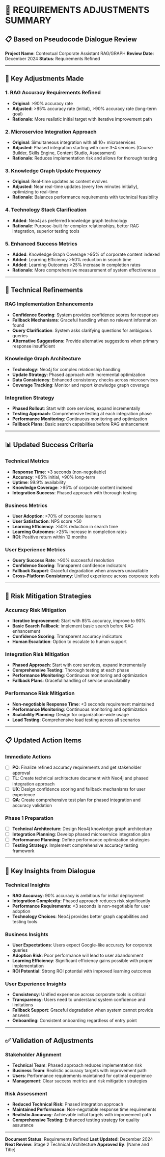 # 🔄 REQUIREMENTS ADJUSTMENTS SUMMARY

## 📋 Based on Pseudocode Dialogue Review

**Project Name**: Contextual Corporate Assistant RAG/GRAPH
**Review Date**: December 2024
**Status**: Requirements Refined

---

## 🎯 Key Adjustments Made

### 1. **RAG Accuracy Requirements Refined**
- **Original**: >90% accuracy rate
- **Adjusted**: >85% accuracy rate (initial), >90% accuracy rate (long-term goal)
- **Rationale**: More realistic initial target with iterative improvement path

### 2. **Microservice Integration Approach**
- **Original**: Simultaneous integration with all 10+ microservices
- **Adjusted**: Phased integration starting with core 3-4 services (Course Builder, Skills Engine, Content Studio, Assessment)
- **Rationale**: Reduces implementation risk and allows for thorough testing

### 3. **Knowledge Graph Update Frequency**
- **Original**: Real-time updates as content evolves
- **Adjusted**: Near real-time updates (every few minutes initially), optimizing to real-time
- **Rationale**: Balances performance requirements with technical feasibility

### 4. **Technology Stack Clarification**
- **Added**: Neo4j as preferred knowledge graph technology
- **Rationale**: Purpose-built for complex relationships, better RAG integration, superior testing tools

### 5. **Enhanced Success Metrics**
- **Added**: Knowledge Graph Coverage >95% of corporate content indexed
- **Added**: Learning Efficiency >50% reduction in search time
- **Added**: Learning Outcomes >25% increase in completion rates
- **Rationale**: More comprehensive measurement of system effectiveness

---

## 🔧 Technical Refinements

### RAG Implementation Enhancements
- **Confidence Scoring**: System provides confidence scores for responses
- **Fallback Mechanisms**: Graceful handling when no relevant information found
- **Query Clarification**: System asks clarifying questions for ambiguous queries
- **Alternative Suggestions**: Provide alternative suggestions when primary response insufficient

### Knowledge Graph Architecture
- **Technology**: Neo4j for complex relationship handling
- **Update Strategy**: Phased approach with incremental optimization
- **Data Consistency**: Enhanced consistency checks across microservices
- **Coverage Tracking**: Monitor and report knowledge graph coverage

### Integration Strategy
- **Phased Rollout**: Start with core services, expand incrementally
- **Testing Approach**: Comprehensive testing at each integration phase
- **Performance Monitoring**: Continuous monitoring and optimization
- **Fallback Plans**: Basic search capabilities before RAG enhancement

---

## 📊 Updated Success Criteria

### Technical Metrics
- **Response Time**: <3 seconds (non-negotiable)
- **Accuracy**: >85% initial, >90% long-term
- **Uptime**: 99.9% availability
- **Knowledge Coverage**: >95% of corporate content indexed
- **Integration Success**: Phased approach with thorough testing

### Business Metrics
- **User Adoption**: >70% of corporate learners
- **User Satisfaction**: NPS score >50
- **Learning Efficiency**: >50% reduction in search time
- **Learning Outcomes**: >25% increase in completion rates
- **ROI**: Positive return within 12 months

### User Experience Metrics
- **Query Success Rate**: >90% successful resolution
- **Confidence Scoring**: Transparent confidence indicators
- **Fallback Support**: Graceful degradation when answers unavailable
- **Cross-Platform Consistency**: Unified experience across corporate tools

---

## 🚧 Risk Mitigation Strategies

### Accuracy Risk Mitigation
- **Iterative Improvement**: Start with 85% accuracy, improve to 90%
- **Basic Search Fallback**: Implement basic search before RAG enhancement
- **Confidence Scoring**: Transparent accuracy indicators
- **Human Escalation**: Option to escalate to human support

### Integration Risk Mitigation
- **Phased Approach**: Start with core services, expand incrementally
- **Comprehensive Testing**: Thorough testing at each phase
- **Performance Monitoring**: Continuous monitoring and optimization
- **Fallback Plans**: Graceful handling of service unavailability

### Performance Risk Mitigation
- **Non-negotiable Response Time**: <3 seconds requirement maintained
- **Performance Monitoring**: Continuous monitoring and optimization
- **Scalability Planning**: Design for organization-wide usage
- **Load Testing**: Comprehensive load testing across all scenarios

---

## 📋 Updated Action Items

### Immediate Actions
- [ ] **PO**: Finalize refined accuracy requirements and get stakeholder approval
- [ ] **TL**: Create technical architecture document with Neo4j and phased integration approach
- [ ] **UX**: Design confidence scoring and fallback mechanisms for user experience
- [ ] **QA**: Create comprehensive test plan for phased integration and accuracy validation

### Phase 1 Preparation
- [ ] **Technical Architecture**: Design Neo4j knowledge graph architecture
- [ ] **Integration Planning**: Develop phased microservice integration plan
- [ ] **Performance Planning**: Define performance optimization strategies
- [ ] **Testing Strategy**: Implement comprehensive accuracy testing framework

---

## 🎯 Key Insights from Dialogue

### Technical Insights
- **RAG Accuracy**: 90% accuracy is ambitious for initial deployment
- **Integration Complexity**: Phased approach reduces risk significantly
- **Performance Requirements**: <3 seconds is non-negotiable for user adoption
- **Technology Choices**: Neo4j provides better graph capabilities and testing tools

### Business Insights
- **User Expectations**: Users expect Google-like accuracy for corporate queries
- **Adoption Risk**: Poor performance will lead to user abandonment
- **Learning Efficiency**: Significant efficiency gains possible with proper implementation
- **ROI Potential**: Strong ROI potential with improved learning outcomes

### User Experience Insights
- **Consistency**: Unified experience across corporate tools is critical
- **Transparency**: Users need to understand system confidence and limitations
- **Fallback Support**: Graceful degradation when system cannot provide answers
- **Onboarding**: Consistent onboarding regardless of entry point

---

## ✅ Validation of Adjustments

### Stakeholder Alignment
- **Technical Team**: Phased approach reduces implementation risk
- **Business Team**: Realistic accuracy targets with improvement path
- **Users**: Performance requirements maintained for optimal experience
- **Management**: Clear success metrics and risk mitigation strategies

### Risk Assessment
- **Reduced Technical Risk**: Phased integration approach
- **Maintained Performance**: Non-negotiable response time requirements
- **Realistic Accuracy**: Achievable initial targets with improvement path
- **Comprehensive Testing**: Enhanced testing strategy for quality assurance

---

**Document Status**: Requirements Refined
**Last Updated**: December 2024
**Next Review**: Stage 2 Technical Architecture
**Approved By**: [Name and Title]

